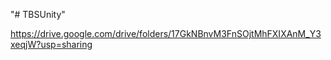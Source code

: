 "# TBSUnity" 

https://drive.google.com/drive/folders/17GkNBnvM3FnSOjtMhFXIXAnM_Y3xeqjW?usp=sharing
